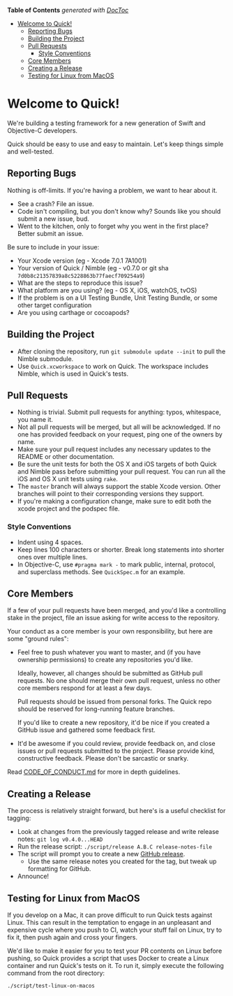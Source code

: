 <!-- START doctoc generated TOC please keep comment here to allow auto update -->
<!-- DON'T EDIT THIS SECTION, INSTEAD RE-RUN doctoc TO UPDATE -->
**Table of Contents**  *generated with [DocToc](http://doctoc.herokuapp.com/)*

- [Welcome to Quick!](#welcome-to-quick)
  - [Reporting Bugs](#reporting-bugs)
  - [Building the Project](#building-the-project)
  - [Pull Requests](#pull-requests)
    - [Style Conventions](#style-conventions)
  - [Core Members](#core-members)
  - [Creating a Release](#creating-a-release)
  - [Testing for Linux from MacOS](#testing-for-linux-from-macos)

<!-- END doctoc generated TOC please keep comment here to allow auto update -->

# Welcome to Quick!

We're building a testing framework for a new generation of Swift and
Objective-C developers.

Quick should be easy to use and easy to maintain. Let's keep things
simple and well-tested.

## Reporting Bugs

Nothing is off-limits. If you're having a problem, we want to hear about
it.

- See a crash? File an issue.
- Code isn't compiling, but you don't know why? Sounds like you should
  submit a new issue, bud.
- Went to the kitchen, only to forget why you went in the first place?
  Better submit an issue.

Be sure to include in your issue:

- Your Xcode version (eg - Xcode 7.0.1 7A1001)
- Your version of Quick / Nimble (eg - v0.7.0 or git sha `7d0b8c21357839a8c5228863b77faecf709254a9`)
- What are the steps to reproduce this issue?
- What platform are you using? (eg - OS X, iOS, watchOS, tvOS)
- If the problem is on a UI Testing Bundle, Unit Testing Bundle, or some other target configuration
- Are you using carthage or cocoapods?

## Building the Project

- After cloning the repository, run `git submodule update --init` to pull the Nimble submodule.
- Use `Quick.xcworkspace` to work on Quick. The workspace includes
  Nimble, which is used in Quick's tests.

## Pull Requests

- Nothing is trivial. Submit pull requests for anything: typos,
  whitespace, you name it.
- Not all pull requests will be merged, but all will be acknowledged. If
  no one has provided feedback on your request, ping one of the owners
  by name.
- Make sure your pull request includes any necessary updates to the
  README or other documentation.
- Be sure the unit tests for both the OS X and iOS targets of both Quick
  and Nimble pass before submitting your pull request. You can run all
  the iOS and OS X unit tests using `rake`.
- The `master` branch will always support the stable Xcode version. Other
  branches will point to their corresponding versions they support.
- If you're making a configuration change, make sure to edit both the xcode
  project and the podspec file.

### Style Conventions

- Indent using 4 spaces.
- Keep lines 100 characters or shorter. Break long statements into
  shorter ones over multiple lines.
- In Objective-C, use `#pragma mark -` to mark public, internal,
  protocol, and superclass methods. See `QuickSpec.m` for an example.

## Core Members

If a few of your pull requests have been merged, and you'd like a
controlling stake in the project, file an issue asking for write access
to the repository.

Your conduct as a core member is your own responsibility, but here are
some "ground rules":

- Feel free to push whatever you want to master, and (if you have
  ownership permissions) to create any repositories you'd like.

  Ideally, however, all changes should be submitted as GitHub pull
  requests. No one should merge their own pull request, unless no
  other core members respond for at least a few days.

  Pull requests should be issued from personal forks. The Quick repo
  should be reserved for long-running feature branches.

  If you'd like to create a new repository, it'd be nice if you created
  a GitHub issue and gathered some feedback first.

- It'd be awesome if you could review, provide feedback on, and close
  issues or pull requests submitted to the project. Please provide kind,
  constructive feedback. Please don't be sarcastic or snarky.

Read [CODE_OF_CONDUCT.md](CODE_OF_CONDUCT.md) for more in depth guidelines.

## Creating a Release

The process is relatively straight forward, but here's is a useful checklist for tagging:

- Look at changes from the previously tagged release and write release notes: `git log v0.4.0...HEAD`
- Run the release script: `./script/release A.B.C release-notes-file`
- The script will prompt you to create a new [GitHub release](https://github.com/Quick/Quick/releases).
  - Use the same release notes you created for the tag, but tweak up formatting for GitHub.
- Announce!

## Testing for Linux from MacOS

If you develop on a Mac, it can prove difficult to run Quick tests against Linux. This can result in 
the temptation to engage in an unpleasant and expensive cycle where you push to CI, watch your stuff fail
on Linux, try to fix it, then push again and cross your fingers. 

We'd like to make it easier for you to test your PR contents on Linux before pushing, so Quick provides a
script that uses Docker to create a Linux container and run Quick's tests on it. To run it, simply execute 
the following command from the root directory:

```
./script/test-linux-on-macos
```

